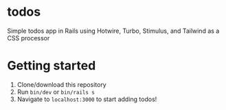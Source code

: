 # todos

Simple todos app in Rails using Hotwire, Turbo, Stimulus, and Tailwind as a CSS processor

# Getting started

1. Clone/download this repository
2. Run `bin/dev` or `bin/rails s`
3. Navigate to `localhost:3000` to start adding todos!

